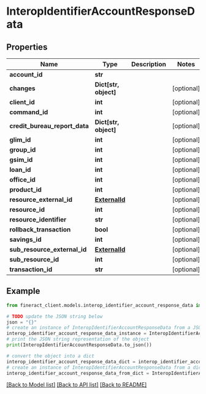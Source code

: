 # InteropIdentifierAccountResponseData


## Properties

Name | Type | Description | Notes
------------ | ------------- | ------------- | -------------
**account_id** | **str** |  | 
**changes** | **Dict[str, object]** |  | [optional] 
**client_id** | **int** |  | [optional] 
**command_id** | **int** |  | [optional] 
**credit_bureau_report_data** | **Dict[str, object]** |  | [optional] 
**glim_id** | **int** |  | [optional] 
**group_id** | **int** |  | [optional] 
**gsim_id** | **int** |  | [optional] 
**loan_id** | **int** |  | [optional] 
**office_id** | **int** |  | [optional] 
**product_id** | **int** |  | [optional] 
**resource_external_id** | [**ExternalId**](ExternalId.md) |  | [optional] 
**resource_id** | **int** |  | [optional] 
**resource_identifier** | **str** |  | [optional] 
**rollback_transaction** | **bool** |  | [optional] 
**savings_id** | **int** |  | [optional] 
**sub_resource_external_id** | [**ExternalId**](ExternalId.md) |  | [optional] 
**sub_resource_id** | **int** |  | [optional] 
**transaction_id** | **str** |  | [optional] 

## Example

```python
from fineract_client.models.interop_identifier_account_response_data import InteropIdentifierAccountResponseData

# TODO update the JSON string below
json = "{}"
# create an instance of InteropIdentifierAccountResponseData from a JSON string
interop_identifier_account_response_data_instance = InteropIdentifierAccountResponseData.from_json(json)
# print the JSON string representation of the object
print(InteropIdentifierAccountResponseData.to_json())

# convert the object into a dict
interop_identifier_account_response_data_dict = interop_identifier_account_response_data_instance.to_dict()
# create an instance of InteropIdentifierAccountResponseData from a dict
interop_identifier_account_response_data_from_dict = InteropIdentifierAccountResponseData.from_dict(interop_identifier_account_response_data_dict)
```
[[Back to Model list]](../README.md#documentation-for-models) [[Back to API list]](../README.md#documentation-for-api-endpoints) [[Back to README]](../README.md)


